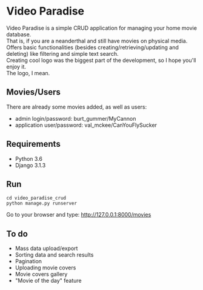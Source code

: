 # Video Paradise

Video Paradise is a simple CRUD application for managing your home movie database.<br>
That is, if you are a neanderthal and still have movies on physical media.<br>
Offers basic functionalities (besides creating/retrieving/updating and deleting) like filtering and simple text search.<br>
Creating cool logo was the biggest part of the development, so I hope you'll enjoy it.<br>
The logo, I mean.

## Movies/Users

There are already some movies added, as well as users:<br>
- admin login/password: burt_gummer/MyCannon
- application user/password: val_mckee/CanYouFlySucker

## Requirements

- Python 3.6
- Django 3.1.3

## Run
```
cd video_paradise_crud
python manage.py runserver
```
Go to your browser and type: http://127.0.0.1:8000/movies

## To do

- Mass data upload/export
- Sorting data and search results
- Pagination
- Uploading movie covers
- Movie covers gallery
- "Movie of the day" feature